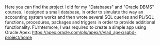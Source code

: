 Here you can find the project I did for my "Databases" and "Oracle DBMS" courses. 
I designed a small database, in order to simulate the way an accounting system works and then wrote several SQL queries and PL/SQL functions, procedures, packages 
and triggers in order to provide additional functionality.
FUrhtermore, I was required to create a simple app using Oracle Apex: https://apex.oracle.com/pls/apex/r/vlad_apex/sgbd-proiect/home
